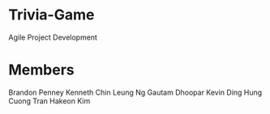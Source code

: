 # Trivia-Game
Agile Project Development

# Members
Brandon Penney
Kenneth Chin Leung Ng 
Gautam Dhoopar
Kevin Ding
Hung Cuong Tran
Hakeon Kim

